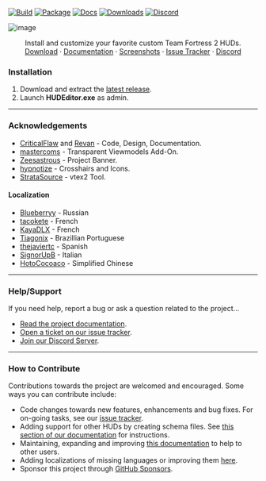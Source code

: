<!-- BADGES -->
[![Build][build-shield]][build-link]
[![Package][package-shield]][package-link]
[![Docs][docs-shield]][docs-link]
[![Downloads][download-shield]][download-link]
[![Discord][discord-shield]][discord-link]

<!-- TITLE -->
![image](https://user-images.githubusercontent.com/6818236/115637633-a0d9cd80-a2de-11eb-89f8-48373c34d740.png)
<p align="center">
  <p align="center">
    Install and customize your favorite custom Team Fortress 2 HUDs.
    <br />
    <a href="https://github.com/CriticalFlaw/TF2HUD.Editor/releases/latest">Download</a>
    ·
    <a href="https://criticalflaw.ca/TF2HUD.Editor">Documentation</a>
    ·
    <a href="https://criticalflaw.ca/TF2HUD.Editor/screenshots/">Screenshots</a>
    ·
    <a href="https://github.com/CriticalFlaw/TF2HUD.Editor/issues">Issue Tracker</a>
    ·
    <a href="https://discord.gg/hTdtK9vBhE">Discord</a>
  </p>
</p>

<!-- CONTENT -->

### Installation

1. Download and extract the [latest release][download-link].
2. Launch **HUDEditor.exe** as admin.
---

### Acknowledgements
* [CriticalFlaw](https://github.com/CriticalFlaw) and [Revan](https://github.com/cooolbros) - Code, Design, Documentation.
* [mastercoms](https://github.com/mastercoms) - Transparent Viewmodels Add-On.
* [Zeesastrous](https://github.com/Zeesastrous) - Project Banner.
* [hypnotize](https://github.com/Hypnootize) - Crosshairs and Icons.
* [StrataSource](https://github.com/StrataSource) - vtex2 Tool.

#### Localization
* [Blueberryy](https://github.com/Blueberryy) - Russian
* [tacokete](https://github.com/tacokete) - French
* [KayaDLX](https://github.com/KayaDLX) - French
* [Tiagonix](https://github.com/Tiagonix) - Brazillian Portuguese
* [thejaviertc](https://github.com/thejaviertc) - Spanish
* [SignorUpB](https://github.com/SignorUpB) - Italian
* [HotoCocoaco](https://github.com/HotoCocoaco) - Simplified Chinese
---

### Help/Support

If you need help, report a bug or ask a question related to the project...
* [Read the project documentation][docs-link].
* [Open a ticket on our issue tracker][issues-link].
* [Join our Discord Server][discord-link].
---

### How to Contribute

Contributions towards the project are welcomed and encouraged. Some ways you can contribute include:
* Code changes towards new features, enhancements and bug fixes. For on-going tasks, see our [issue tracker][issues-link].
* Adding support for other HUDs by creating schema files. See [this section of our documentation](https://criticalflaw.ca/TF2HUD.Editor/json/intro/) for instructions.
* Maintaining, expanding and improving [this documentation][docs-link] to help to other users.
* Adding localizations of missing languages or improving them [here](https://github.com/CriticalFlaw/TF2HUD.Editor/tree/master/src/TF2HUD.Editor/Properties).
* Sponsor this project through [GitHub Sponsors](https://github.com/sponsors/CriticalFlaw).

<!-- MARKDOWN LINKS -->
[build-shield]: https://github.com/CriticalFlaw/TF2HUD.Editor/actions/workflows/build.yml/badge.svg
[build-link]: https://github.com/CriticalFlaw/TF2HUD.Editor/actions/workflows/build.yml
[package-shield]: https://github.com/CriticalFlaw/TF2HUD.Editor/actions/workflows/package.yml/badge.svg
[package-link]: https://github.com/CriticalFlaw/TF2HUD.Editor/actions/workflows/package.yml
[docs-shield]: https://github.com/CriticalFlaw/TF2HUD.Editor/actions/workflows/docs.yml/badge.svg
[docs-link]: https://github.com/CriticalFlaw/TF2HUD.Editor/actions/workflows/docs.yml
[download-shield]: https://img.shields.io/github/downloads/criticalflaw/tf2hud.editor/total
[download-link]: https://github.com/CriticalFlaw/TF2HUD.Editor/releases
[discord-shield]: https://img.shields.io/badge/Discord-criticalflaw-7289da.svg?logo=discord
[discord-link]: https://discord.gg/hTdtK9vBhE
[issues-link]: https://github.com/CriticalFlaw/TF2HUD.Editor/issues
